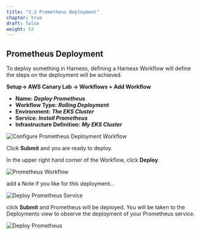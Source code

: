 ```yaml
---
title: "3.3 Prometheus Deployment"
chapter: true
draft: false
weight: 53
---
```


## Prometheus Deployment

To deploy something in Harness, defining a Harness Workflow will define the steps on the deployment will be achieved. 

**Setup-> AWS Canary Lab -> Workflows + Add Workflow**

* **Name:** ***Deploy Prometheus***
* **Workflow Type:** ***Rolling Deployment***
* **Environment:** ***The EKS Cluster***
* **Service:** ***Install Prometheus***
* **Infrastructure Definition:** ***My EKS Cluster***

![Configure Prometheus Deployment Workflow](/images/prometheus_workflow.png)

Click **Submit** and you are ready to deploy.

In the upper right hand corner of the Workflow, click **Deploy**.  

![Prometheus Workflow](/images/prometheus_deploy.png)

add a Note if you like for this deployment...

![Deploy Prometheus Service](/images/new_deployment.png)

click **Submit** and Prometheus will be deployed. You will be taken to the Deployments view to observe the deployment of your Prometheus service.

![Deploy Prometheus](/images/deployment_prometheus.png)

